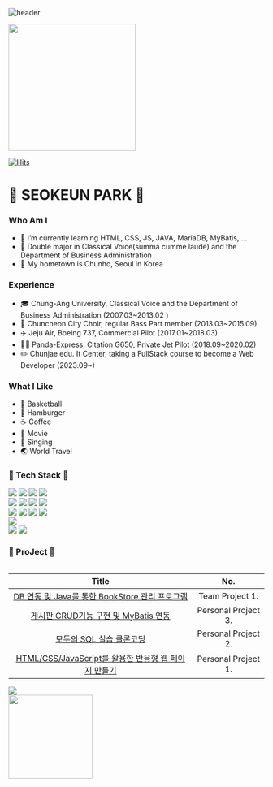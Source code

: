 ![header](https://capsule-render.vercel.app/api?type=rounded&color=timeGradient&text="Welcome%20to%20SEOK%20EUN`s%20Work_Space"%20%20👋&animation=twinkling&fontSize=40&fontAlignY=50&fontAlign=50&height=180)

 <img src= "https://github.com/seokeunpark/seokeunpark/assets/145525099/eaf37484-4d84-4e70-8a32-490fc4fef7a6" width="250" height="250"/>

 [![Hits](https://hits.seeyoufarm.com/api/count/incr/badge.svg?url=https%3A%2F%2Fgithub.com%2Fgjbae1212%2Fhit-counter&count_bg=%233D8FC8&title_bg=%23555555&icon=&icon_color=%23E7E7E7&title=hits&edge_flat=false)](https://github.com/seokeunpark)

# 🛫 SEOKEUN PARK 🛬

### Who Am I
- 🌱 I’m currently learning HTML, CSS, JS, JAVA, MariaDB, MyBatis, ...
- 🏅 Double major in Classical Voice(summa cumme laude) and the Department of Business Administration
- 🚅 My hometown is Chunho, Seoul in Korea

### Experience
- 🎓 Chung-Ang University, Classical Voice and the Department of Business Administration (2007.03~2013.02 )
- 🎵 Chuncheon City Choir, regular Bass Part member (2013.03~2015.09)
- ✈️ Jeju Air, Boeing 737, Commercial Pilot (2017.01~2018.03)
- 👨‍✈ Panda-Express, Citation G650, Private Jet Pilot (2018.09~2020.02)
- ✏️ Chunjae edu. It Center, taking a FullStack course to become a Web Developer (2023.09~)

### What I Like
- 🏀 Basketball
- 🍔 Hamburger
- ☕ Coffee
- 🎥 Movie
- 🎤 Singing
- 🌏 World Travel

### 🔨 Tech Stack 🔨
<div style="display:flex; flex-direction:column; align-items:flex-start;">
    <div>
        <img src="https://img.shields.io/badge/JAVA-C01818?style=flat-square&logo=coffeescript&logoColor=white"/>
        <img src="https://img.shields.io/badge/HTML5-E34F26?style=flat-square&logo=html5&logoColor=white"> 
        <img src="https://img.shields.io/badge/CSS-1572B6?style=flat-square&logo=css3&logoColor=white"> 
        <img src="https://img.shields.io/badge/Javascript-F7DF1E?style=flat-square&logo=javascript&logoColor=black">
        <br>
        <img src="https://img.shields.io/badge/IntelliJ-000000?style=flat-square&logo=intellijidea&logoColor=white"/>
        <img src="https://img.shields.io/badge/VSCode-2F80ED?style=flat-square&logo=&logoColor=white"/>
        <img src="https://img.shields.io/badge/MariaDB-003545?style=flat-the-badge&logo=mariaDB&logoColor=white">
        <img src="https://img.shields.io/badge/Mysql-4479A1?style=flat-the-badge&logo=mysql&logoColor=white">
        <br>
        <img src="https://img.shields.io/badge/Mybatis-000000?style=flat&logo=Fluentd&logoColor=white" />
        <img src="https://img.shields.io/badge/Spring-6db33f)?style=flat-square&logo=Spring&logoColor=white"/>
        <img src="https://img.shields.io/badge/Springboot-6DB33F?style=flat&logo=springboot&logoColor=white"/>	
	       <img src="https://img.shields.io/badge/nodedotjs-339933?style=flat&logo=nodedotjs&logoColor=white"/>
        <br>
        <img src="https://img.shields.io/badge/react-61DAFB?style=flat&logo=react&logoColor=white"/>
        <br>
        <img src="https://img.shields.io/badge/Github-181717?style=flat-the-badge&logo=github&logoColor=white">
        <img src="https://img.shields.io/badge/Notion-000000?style=flat-the-badge&logo=Notion&logoColor=white">
     </div>

### 🧮 ProJect 🧮
<!-- | 23.10 | seokeunpark | Project | -->

  
| Title | No. |
|:---:|:---:|
|[DB 연동 및 Java를 통한 BookStore 관리 프로그램](https://github.com/seokeunpark/Team_ProJect.git) | Team Project 1. |
|[게시판 CRUD기능 구현 및 MyBatis 연동](https://github.com/seokeunpark/Personal_Project3-ThisIsJava-.git) | Personal Project 3. |
|[모두의 SQL 실습 클론코딩](https://github.com/seokeunpark/Personal_Project2-EveryOneSQL-.git) | Personal Project 2. |
|[HTML/CSS/JavaScript를 활용한 반응형 웹 페이지 만들기](https://github.com/seokeunpark/Personal_Project1-Responsive-Web-.git) | Personal Project 1. |

<img align='left' src="http://mazassumnida.wtf/api/v2/generate_badge?boj=seokeunPark">
<img align='left' src="https://github-readme-stats.vercel.app/api?username=seokeunPark" height="165">
